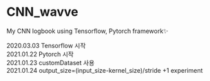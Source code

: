 # CNN_wavve
My CNN logbook using Tensorflow, Pytorch framework:sparkles:  
  
2020.03.03 Tensorflow 시작  
2021.01.22 Pytorch 시작  
2021.01.23 customDataset 사용  
2021.01.24 output_size=(input_size-kernel_size)/stride +1 experiment
